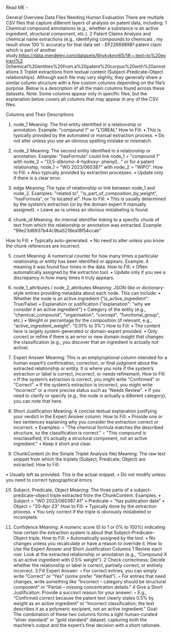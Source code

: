 Read ME -

General Overview
Data Files Needing Human Evaluation
 There are multiple CSV files that capture di8erent layers of analysis on patent data, including:
1 Chemical compound annotations (e.g., whether a substance is an active ingredient, structural component, etc.).
2 Patent Claims Analysis and chemical name extractions (e.g., identifying compounds to chemicals , my result show 100 % accuracy for that data set - EP2266989B1 patent claim which is part of another study.https://data.mendeley.com/datasets/6hykykmn65/1#:~:text=to%20extract%2 0chemical%20entities%20from,a%20patent%20corpus%20with%20annotations
3 Triplet extractions from textual content (Subject–Predicate–Object relationships).
Although each file may vary slightly, they generally share a similar column structure with a few custom columns depending on the file’s purpose. Below is a description of all the main columns found across these datasets.
Note: Some columns appear only in specific files, but the explanation below covers all columns that may appear in any of the CSV files.
  
Columns and Their Descriptions 

1. node_1
Meaning: The first entity identified in a relationship or annotation. Example: "compound 1" or "L’OREAL"
How to Fill:
• This is typically provided by the automated or manual extraction process.
• Do not alter unless you see an obvious spelling mistake or mismatch.

2. node_2
Meaning: The second entity identified in a relationship or annotation. Example: "hasFormula" could link node_1 = "compound 1" with node_2 = "(3,5-dibromo-4-hydroxy- phenyl)..." or for a patent relationship, node_1 = "WO 2023/060387" with node_2 = "WIPO".
How to Fill:
• Also typically provided by extraction processes.
• Update only if there is a clear error.

3. edge
Meaning: The type of relationship or link between node_1 and node_2. Examples: "related
to", "is_part_of_composition_by_weight", "hasFormula", or "is located at". How to Fill:
• This is usually determined by the system’s extraction (or by the domain expert if manually assigned).
• Leave as-is unless an obvious mislabeling is found.

4. chunk_id
Meaning: An internal identifier linking to a specific chunk of text from which the relationship or annotation was extracted. Example: "99e23d8937b44c9ba5218ea18f54ccab"

How to Fill:
• Typically auto-generated.
• No need to alter unless you know the chunk references are incorrect.

5. count
Meaning: A numerical counter for how many times a particular relationship or entity has
been identified or appears. Example: 4 meaning it was found four times in the data. How to Fill:
• Often automatically assigned by the extraction tool.
• Update only if you see a discrepancy in how many times it truly appears.

6. node_1_attributes / node_2_attributes
Meaning: JSON-like or dictionary-style entries providing metadata about each node. This
can include:
• Whether the node is an active ingredient ("is_active_ingredient": True/False)
• Explanation or justification ("explanation": "why we consider it an active ingredient")
• Category of the entity (e.g., "chemical_compound", "organisation", "concept", "functional_group", etc.)
• Weight or percentage for the composition (if relevant, e.g., "active_ingredient_weight": "0.01% to 3%")
How to Fill:
• The content here is largely system-generated or domain-expert provided.
• Only correct or refine if there is an error or new domain insight that changes the classification (e.g., you discover that an ingredient is actually not active).

7. Expert Answer
Meaning: This is an empty/optional column intended for a human expert’s confirmation, correction, or final judgment about the extracted relationship or entity. It is where you note if the system’s extraction or label is correct, incorrect, or needs refinement.
How to Fill:
• If the system’s extraction is correct, you might write "Confirmed" or "Correct".
• If the system’s extraction is incorrect, you might write "Incorrect" or a more precise status such as "Needs Review".
• If you need to clarify or specify (e.g., the node is actually a di8erent category), you can note that here.

8. Short Justification
Meaning: A concise textual explanation justifying your verdict in the Expert Answer column. How to Fill:
• Provide one or two sentences explaining why you consider the extraction correct or incorrect.
• Examples:
◦ "The chemical formula matches the described structure, so the classification is correct."
◦ "This compound is misclassified; it’s actually a structural component, not an active ingredient."
• Keep it short and clear.

9. ChunkContent (in the Simple Triplet Analysis file)
Meaning: The raw text snippet from which the triplets (Subject, Predicate, Object) are
extracted. How to Fill:

• Usually left as provided. This is the actual snippet.
• Do not modify unless you need to correct typographical errors.

10. Subject, Predicate, Object
Meaning: The three parts of a subject–predicate–object triple extracted from the
ChunkContent. Examples:
• Subject = "WO 2023/060387 A1"
• Predicate = "has publication date"
• Object = "20-Apr-23"
How to Fill:
• Typically done by the extraction process.
• You only correct if the triple is obviously mislabeled or incomplete.

11. Confidence
Meaning: A numeric score (0 to 1 or 0% to 100%) indicating how certain the extraction
system is about that Subject–Predicate–Object triple. How to Fill:
• Automatically assigned by the tool.
• No changes unless you recalculate or have a reason to override it.
How to Use the Expert Answer and Short Justification Columns
1 Review each row: Look at the extracted relationship or annotation (e.g.,
“Compound X is an active ingredient with 0.5% weight”).
2 Check correctness: Decide whether the relationship or label is correct, partially correct, or entirely incorrect.
3 Fill Expert Answer:
◦ For correct entries, you can simply write “Correct” or “Yes” (some prefer
“Verified”).
◦ For entries that need changes, write something like “Incorrect – category should be structural component” or “Partial – missing concentration details.”
4 Give a Short Justification: Provide a succinct reason for your answer:
◦ E.g., “Confirmed correct because the patent text clearly states 0.5% by weight as an active ingredient” or “Incorrect classification; the text describes it as a polymeric excipient, not an active ingredient.”
Goal: The combination of these two columns forms a light human-curated “silver standard” or “gold standard” dataset, capturing both the machine’s output and the expert’s final decision with a short rationale.
